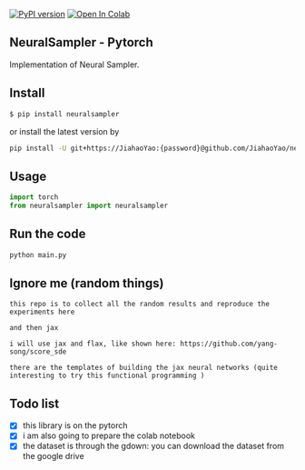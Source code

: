 [![PyPI version](https://badge.fury.io/py/neuralsampler.svg)](https://badge.fury.io/py/neuralsampler)
[![Open In Colab](https://colab.research.google.com/assets/colab-badge.svg)](https://colab.research.google.com/drive/1gEUjfsmoinemOb3P6p0UCI3zfYx-T8uI?usp=sharing)

## NeuralSampler - Pytorch

Implementation of Neural Sampler. 

## Install

``` bash
$ pip install neuralsampler
```

or install the latest version by 
``` bash 
pip install -U git+https://JiahaoYao:{password}@github.com/JiahaoYao/neuralsampler.git@main
```


## Usage

```python
import torch
from neuralsampler import neuralsampler
```

## Run the code 

```bash 
python main.py 
```

## Ignore me (random things)
```
this repo is to collect all the random results and reproduce the experiments here 

and then jax 

i will use jax and flax, like shown here: https://github.com/yang-song/score_sde

there are the templates of building the jax neural networks (quite interesting to try this functional programming )
```


## Todo list 
- [x] this library is on the pytorch
- [x] i am also going to prepare the colab notebook 
- [x] the dataset is through the gdown: you can download the dataset from the google drive  
